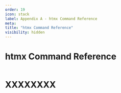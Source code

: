 ```yaml
---
order: 19
icon: stack
label: Appendix A - htmx Command Reference
meta:
title: "htmx Command Reference"
visibility: hidden
---
```

# htmx Command Reference

![]()

# XXXXXXXX

